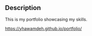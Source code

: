 # <My Protfolio>

## Description
This is my portfolio showcasing my skills.

https://yhawamdeh.github.io/portfolio/
